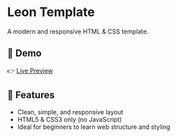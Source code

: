 # Leon Template

A modern and responsive HTML & CSS template.

## 🚀 Demo

👉 [Live Preview](https://brahimdjelid.github.io/html_and_css_template1/)

## 📁 Features

- Clean, simple, and responsive layout
- HTML5 & CSS3 only (no JavaScript)
- Ideal for beginners to learn web structure and styling
